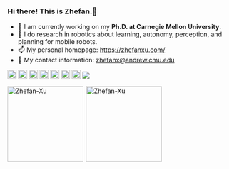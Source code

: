 ### Hi there! This is Zhefan.👋

- 🔭 I am currently working on my **Ph.D. at Carnegie Mellon University**.
- 🌱 I do research in robotics about learning, autonomy, perception, and planning for mobile robots.
- 📫 My personal homepage: https://zhefanxu.com/
- 💬 My contact information: zhefanx@andrew.cmu.edu

<img src="https://img.shields.io/badge/ROS-22314E?style=flat-square&logo=ROS&logoColor=white" height="20"/>  <img src="https://img.shields.io/badge/C++-00599C?style=flat-square&logo=C%2B%2B&logoColor=white" height="20"/>  <img src="https://img.shields.io/badge/Python-3766AB?style=flat-square&logo=Python&logoColor=white" height="20"/> <img src="https://img.shields.io/badge/PyTorch-%23EE4C2C.svg?style=for-the-badge&logo=PyTorch&logoColor=white"  height="20"/>  <img src="https://img.shields.io/badge/TensorFlow-FF6F00?style=for-the-badge&logo=tensorflow&logoColor=white" height="20"/>  <img src="https://img.shields.io/badge/MATLAB-FF452F?style=flat-square&logo=Mathworks&logoColor=white" height="20"/>  <img src="https://img.shields.io/badge/SolidWorks-FF3333?style=flat-square&logo=Solidworks&logoColor=white" height="20"/>
![](https://komarev.com/ghpvc/?username=your-github-Zhefan-Xu&color=blue)



<div style="display: flex; flex-wrap: wrap;">
    <img style="height: 170px; width: auto;" align="left" src="https://github-readme-stats.vercel.app/api/top-langs?username=Zhefan-Xu&show_icons=true&locale=en&layout=compact" alt="Zhefan-Xu" />
    <img style="height: 170px; width: auto;" align="right" src="https://github-readme-stats.vercel.app/api?username=Zhefan-Xu&rank_icon=github" alt="Zhefan-Xu" />
</div>



